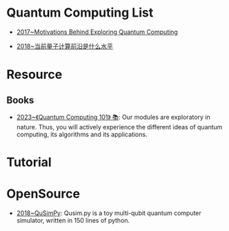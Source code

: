 # Quantum Computing List

- [2017~Motivations Behind Exploring Quantum Computing](http://www.clerro.com/guide/580/quantum-computing-explained)

- [2018~当前量子计算前沿是什么水平](https://www.zhihu.com/question/53050049/answer/343521753)

# Resource

## Books

- [2023~《Quantum Computing 101》 📚](https://academy.meetiqm.com/curriculum/index.html): Our modules are exploratory in nature. Thus, you will actively experience the different ideas of quantum computing, its algorithms and its applications.

# Tutorial

# OpenSource

- [2018~QuSimPy](https://github.com/adamisntdead/QuSimPy): Qusim.py is a toy multi-qubit quantum computer simulator, written in 150 lines of python.
